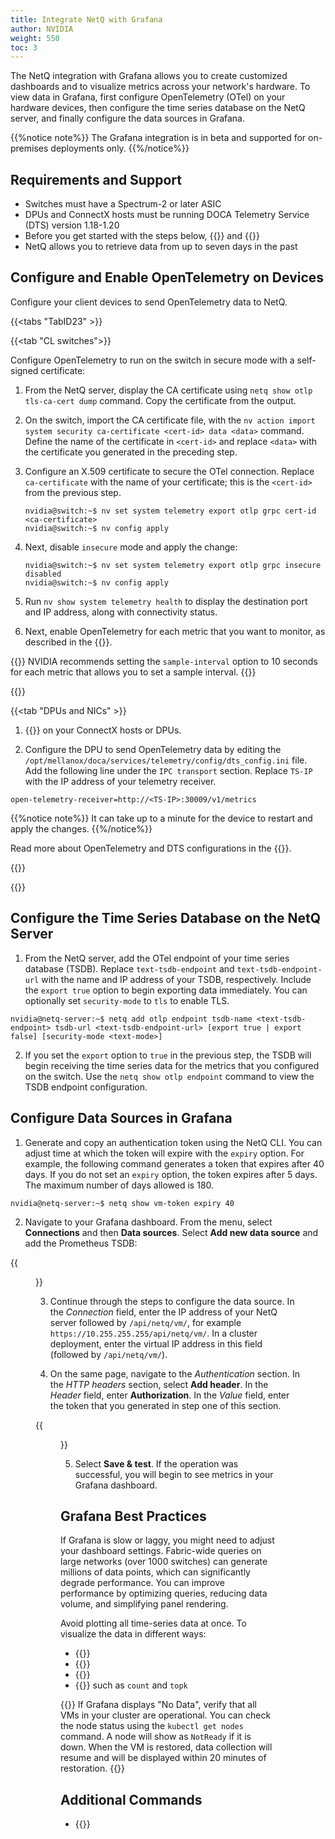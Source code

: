 ```yaml
---
title: Integrate NetQ with Grafana
author: NVIDIA
weight: 550
toc: 3
---
```


The NetQ integration with Grafana allows you to create customized dashboards and to visualize metrics across your network's hardware. To view data in Grafana, first configure OpenTelemetry (OTel) on your hardware devices, then configure the time series database on the NetQ server, and finally configure the data sources in Grafana. <!--You can create your own dashboards from scratch or import a dashboard template to get started.-->

{{%notice note%}}
The Grafana integration is in beta and supported for on-premises deployments only.
{{%/notice%}}

## Requirements and Support

- Switches must have a Spectrum-2 or later ASIC
- DPUs and ConnectX hosts must be running DOCA Telemetry Service (DTS) version 1.18-1.20
- Before you get started with the steps below, {{<exlink url="https://grafana.com/docs/grafana/latest/setup-grafana/installation/" text="install Grafana">}} and {{<exlink url="https://grafana.com/docs/grafana/latest/setup-grafana/start-restart-grafana/" text="start the Grafana server">}}
- NetQ allows you to retrieve data from up to seven days in the past


## Configure and Enable OpenTelemetry on Devices

Configure your client devices to send OpenTelemetry data to NetQ.

{{<tabs "TabID23" >}}

{{<tab "CL switches">}}

Configure OpenTelemetry to run on the switch in secure mode with a self-signed certificate:

1. From the NetQ server, display the CA certificate using `netq show otlp tls-ca-cert dump` command. Copy the certificate from the output.

2. On the switch, import the CA certificate file, with the `nv action import system security ca-certificate <cert-id> data <data>` command. Define the name of the certificate in `<cert-id>` and replace `<data>` with the certificate you generated in the preceding step.

3. Configure an X.509 certificate to secure the OTel connection. Replace `ca-certificate` with the name of your certificate; this is the `<cert-id>` from the previous step.

   ```
   nvidia@switch:~$ nv set system telemetry export otlp grpc cert-id <ca-certificate>
   nvidia@switch:~$ nv config apply
   ```

4. Next, disable `insecure` mode and apply the change:
    
    ```
   nvidia@switch:~$ nv set system telemetry export otlp grpc insecure disabled
   nvidia@switch:~$ nv config apply
   ```
5. Run `nv show system telemetry health` to display the destination port and IP address, along with connectivity status.

6. Next, enable OpenTelemetry for each metric that you want to monitor, as described in the {{<exlink url="https://docs.nvidia.com/networking-ethernet-software/cumulus-linux/Monitoring-and-Troubleshooting/Open-Telemetry-Export/" text="Cumulus Linux documentation">}}. <!--should I move this to the beginning of this section?-->

{{<notice info>}}
NVIDIA recommends setting the <code>sample-interval</code> option to 10 seconds for each metric that allows you to set a sample interval.
{{</notice>}}

{{</tab>}}

{{<tab "DPUs and NICs" >}}

1. {{<link title="Install NIC and DPU Agents" text="Install DOCA Telemetry Service (DTS)">}} on your ConnectX hosts or DPUs. 

2. Configure the DPU to send OpenTelemetry data by editing the `/opt/mellanox/doca/services/telemetry/config/dts_config.ini` file. Add the following line under the `IPC transport` section. Replace `TS-IP` with the IP address of your telemetry receiver. 

```
open-telemetry-receiver=http://<TS-IP>:30009/v1/metrics
```
{{%notice note%}}
It can take up to a minute for the device to restart and apply the changes.
{{%/notice%}}

Read more about OpenTelemetry and DTS configurations in the {{<exlink url="https://docs.nvidia.com/doca/archive/2-9-3/doca+telemetry+service+guide/index.html#src-3382565608_id-.DOCATelemetryServiceGuidev2.9.1-OpenTelemetryExporter" text="DOCA Telemetry Service guide">}}.

{{</tab>}}

{{</tabs>}}

## Configure the Time Series Database on the NetQ Server

1. From the NetQ server, add the OTel endpoint of your time series database (TSDB). Replace `text-tsdb-endpoint` and `text-tsdb-endpoint-url` with the name and IP address of your TSDB, respectively. Include the `export true` option to begin exporting data immediately. You can optionally set `security-mode` to `tls` to enable TLS.

```
nvidia@netq-server:~$ netq add otlp endpoint tsdb-name <text-tsdb-endpoint> tsdb-url <text-tsdb-endpoint-url> [export true | export false] [security-mode <text-mode>]
```

2. If you set the `export` option to `true` in the previous step, the TSDB will begin receiving the time series data for the metrics that you configured on the switch. Use the `netq show otlp endpoint` command to view the TSDB endpoint configuration.


## Configure Data Sources in Grafana

1. Generate and copy an authentication token using the NetQ CLI. You can adjust time at which the token will expire with the `expiry` option. For example, the following command generates a token that expires after 40 days. If you do not set an `expiry` option, the token expires after 5 days. The maximum number of days allowed is 180.

```
nvidia@netq-server:~$ netq show vm-token expiry 40
```

2. Navigate to your Grafana dashboard. From the menu, select **Connections** and then **Data sources**. Select **Add new data source** and add the Prometheus TSDB:

{{<figure src="/images/netq/grafana-prom-415.png" alt="" width="1200">}}

3. Continue through the steps to configure the data source. In the *Connection* field, enter the IP address of your NetQ server followed by `/api/netq/vm/`, for example `https://10.255.255.255/api/netq/vm/`. In a cluster deployment, enter the virtual IP address in this field (followed by `/api/netq/vm/`). 

<!--insert pic-->

4. On the same page, navigate to the *Authentication* section. In the *HTTP headers* section, select **Add header**. In the *Header* field, enter **Authorization**. In the *Value* field, enter the token that you generated in step one of this section.

{{<figure src="/images/netq/grafana-header-415.png" alt="" width="1000">}}

5. Select **Save & test**. If the operation was successful, you will begin to see metrics in your Grafana dashboard. 

<!--
## Import a Dashboard Template

To import a preconfigured dashboard into your Grafana instance, following the steps in the {{<exlink url="https://grafana.com/docs/grafana/latest/dashboards/build-dashboards/import-dashboards/" text="Grafana documentation">}}. You can download the dashboard JSON files from the NetQ Grafana Dashboard Github repo.

-->

## Grafana Best Practices

If Grafana is slow or laggy, you might need to adjust your dashboard settings. Fabric-wide queries on large networks (over 1000 switches) can generate millions of data points, which can significantly degrade performance. You can improve performance by optimizing queries, reducing data volume, and simplifying panel rendering.

Avoid plotting all time-series data at once. To visualize the data in different ways:
   - {{<exlink url="https://grafana.com/docs/grafana/latest/fundamentals/timeseries/#aggregating-time-series" text="Aggregate time series data">}}
   - {{<exlink url="https://grafana.com/docs/grafana/latest/fundamentals/timeseries/#aggregating-time-series" text="Add labels to your time series data">}}
   - {{<exlink url="https://grafana.com/docs/grafana/latest/dashboards/variables/add-template-variables/#add-an-interval-variable" text="Add interval variables">}}
   - {{<exlink url="https://grafana.com/docs/grafana/latest/dashboards/variables/add-template-variables/#add-an-interval-variable" text="Use aggregation operators">}} such as `count` and `topk`

<!--

To export a large amount of data, use a `curl` command. The following command queries 15 minutes worth of data.

```
curl -k "https://<host>/api/netq/vm/api/v1/query_range" \ 
  -H "Authorization: Bearer YOUR_ACCESS_TOKEN" \ 
  --get \ 
  --data-urlencode 'query=nvswitch_interface_carrier_changes_total' \ 
  --data-urlencode "start=$(date -u -d '15 minutes ago' +%Y-%m-%dT%H:%M:%SZ)" \ 
  --data-urlencode "end=$(date -u +%Y-%m-%dT%H:%M:%SZ)" \ 
  --data-urlencode 'step=60s' > output_changes_total.json
```
-->

{{<notice tip>}}
If Grafana displays "No Data", verify that all VMs in your cluster are operational. You can check the node status using the <code>kubectl get nodes</code> command. A node will show as <code>NotReady</code> if it is down. When the VM is restored, data collection will resume and will be displayed within 20 minutes of restoration.
{{</notice>}}

## Additional Commands

- {{<link title="modify/#netq modify otlp endpoint" text="netq modify otlp endpoint">}}



